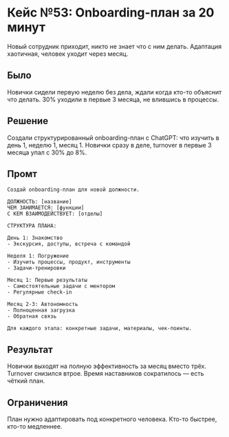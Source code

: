 # Кейс №53: Onboarding-план за 20 минут

Новый сотрудник приходит, никто не знает что с ним делать. Адаптация хаотичная, человек уходит через месяц.

## Было

Новички сидели первую неделю без дела, ждали когда кто-то объяснит что делать. 30% уходили в первые 3 месяца, не влившись в процессы.

## Решение

Создали структурированный onboarding-план с ChatGPT: что изучить в день 1, неделю 1, месяц 1. Новички сразу в деле, turnover в первые 3 месяца упал с 30% до 8%.

## Промт

```
Создай onboarding-план для новой должности.

ДОЛЖНОСТЬ: [название]
ЧЕМ ЗАНИМАЕТСЯ: [функции]
С КЕМ ВЗАИМОДЕЙСТВУЕТ: [отделы]

СТРУКТУРА ПЛАНА:

День 1: Знакомство
- Экскурсия, доступы, встреча с командой

Неделя 1: Погружение
- Изучить процессы, продукт, инструменты
- Задачи-тренировки

Месяц 1: Первые результаты
- Самостоятельные задачи с ментором
- Регулярные check-in

Месяц 2-3: Автономность
- Полноценная загрузка
- Обратная связь

Для каждого этапа: конкретные задачи, материалы, чек-поинты.
```

## Результат

Новички выходят на полную эффективность за месяц вместо трёх. Turnover снизился втрое. Время наставников сократилось — есть чёткий план.

## Ограничения

План нужно адаптировать под конкретного человека. Кто-то быстрее, кто-то медленнее.
